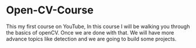 # Open-CV-Course
This my first course on YouTube, In this course I will be walking you through the basics of openCV. Once we are done with that.
We will have more advance topics like detection and we are going to build some projects.
